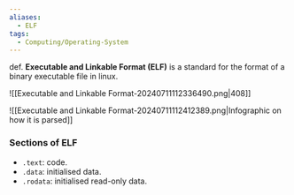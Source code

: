 ```yaml
---
aliases:
  - ELF
tags:
  - Computing/Operating-System
---
```

def. **Executable and Linkable Format (ELF)** is a standard for the format of a binary executable file in linux.

![[Executable and Linkable Format-20240711112336490.png|408]]

![[Executable and Linkable Format-20240711112412389.png|Infographic on how it is parsed]]
### Sections of ELF


- `.text`: code.
- `.data`: initialised data.
- `.rodata`: initialised read-only data.